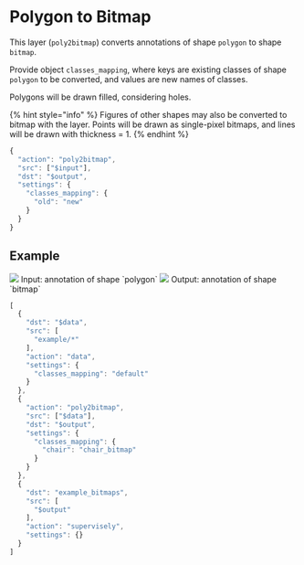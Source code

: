 # Polygon to Bitmap

This layer \(`poly2bitmap`\) converts annotations of shape `polygon` to shape `bitmap`.

Provide object `classes_mapping`, where keys are existing classes of shape `polygon` to be converted, and values are new names of classes.

Polygons will be drawn filled, considering holes.

{% hint style="info" %}
Figures of other shapes may also be converted to bitmap with the layer. Points will be drawn as single-pixel bitmaps, and lines will be drawn with thickness = 1.
{% endhint %}

```javascript
{
  "action": "poly2bitmap",
  "src": ["$input"],
  "dst": "$output",
  "settings": {
    "classes_mapping": {
      "old": "new"
    }
  }
}
```

## Example

 ![](../../../.gitbook/assets/input.png) Input: annotation of shape \`polygon\` ![](../../../.gitbook/assets/output%20%281%29.png) Output: annotation of shape \`bitmap\`

```javascript
[
  {
    "dst": "$data",
    "src": [
      "example/*"
    ],
    "action": "data",
    "settings": {
      "classes_mapping": "default"
    }
  },
  {
    "action": "poly2bitmap",
    "src": ["$data"],
    "dst": "$output",
    "settings": {
      "classes_mapping": {
        "chair": "chair_bitmap"
      }
    }
  },
  {
    "dst": "example_bitmaps",
    "src": [
      "$output"
    ],
    "action": "supervisely",
    "settings": {}
  }
]
```

